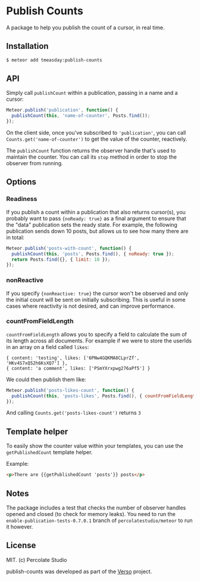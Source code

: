 # Publish Counts

A package to help you publish the count of a cursor, in real time.

## Installation

``` sh
$ meteor add tmeasday:publish-counts
```

## API

Simply call `publishCount` within a publication, passing in a name and a cursor:

```js
Meteor.publish('publication', function() {
  publishCount(this, 'name-of-counter', Posts.find());
});
```

On the client side, once you've subscribed to `'publication'`, you can call `Counts.get('name-of-counter')` to get the value of the counter, reactively.

The `publishCount` function returns the observer handle that's used to maintain the counter. You can call its `stop` method in order to stop the observer from running.

## Options

### Readiness

If you publish a count within a publication that also returns cursor(s), you probably want to pass `{noReady: true}` as a final argument to ensure that the "data" publication sets the ready state. For example, the following publication sends down 10 posts, but allows us to see how many there are in total:

```js
Meteor.publish('posts-with-count', function() {
  publishCount(this, 'posts', Posts.find(), { noReady: true });
  return Posts.find({}, { limit: 10 });
});
```

### nonReactive

If you specify `{nonReactive: true}` the cursor won't be observed and only the initial count will be sent on initially subscribing. This is useful in some cases where reactivity is not desired, and can improve performance.
 
### countFromFieldLength

`countFromFieldLength` allows you to specify a field to calculate the sum of its length across all documents.
For example if we were to store the userIds in an array on a field called `likes`:

```
{ content: 'testing', likes: ['6PNw4GQKMA8CLprZf', 'HKv4S7xQ52h6KsXQ7'] },
{ content: 'a comment', likes: ['PSmYXrxpwg276aPf5'] }
```

We could then publish them like:

```js
Meteor.publish('posts-likes-count', function() {
  publishCount(this, 'posts-likes', Posts.find(), { countFromFieldLength: 'likes' });
});
```

And calling `Counts.get('posts-likes-count')` returns `3`

## Template helper

To easily show the counter value within your templates, you can use the `getPublishedCount` template helper.

Example:
```html
<p>There are {{getPublishedCount 'posts'}} posts</p>
```

## Notes

The package includes a test that checks the number of observer handles opened and closed (to check for memory leaks). You need to run the `enable-publication-tests-0.7.0.1` branch of `percolatestudio/meteor` to run it however.

## License 

MIT. (c) Percolate Studio

publish-counts was developed as part of the [Verso](http://versoapp.com) project.
